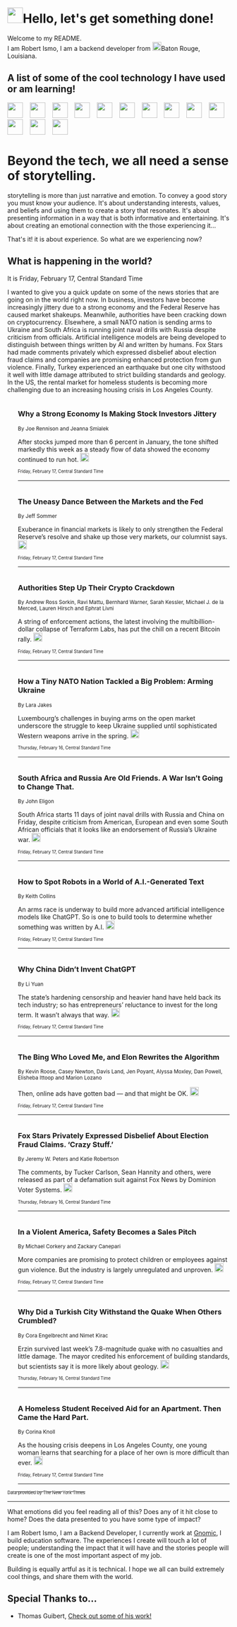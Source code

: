 <h1><img src="https://emojis.slackmojis.com/emojis/images/1643514375/3493/hot-coffee.gif?1643514375" width="35"/>Hello, let's get something done!</h1>

<p>Welcome to my README.<br/>
I am Robert Ismo, I am a backend developer from <img src="https://emojis.slackmojis.com/emojis/images/1638395689/50435/moulin_rouge.png?1638395689" width="20"/>Baton Rouge, Louisiana.</p>
<h2>A list of some of the cool technology I have used or am learning!</h2>
<p>
<img src="https://emojis.slackmojis.com/emojis/images/1643516091/21142/meow_bongotap.gif?1643516091" width="35" alt="">
<img src="https://img.shields.io/badge/Favorite%20Frontend%20Framework-SvelteKit-f83903" alt="">
<img src="https://img.shields.io/badge/Second%20Favorite-Vue-40b581" alt="">
<img src="https://img.shields.io/badge/Most%20Used%20Runtime-Nodejs-78b061" alt="">
<img src="https://emojis.slackmojis.com/emojis/images/1643517416/34482/fire.gif?1643517416" width="35" alt="">
<img src="https://img.shields.io/badge/Javascript%20But%20Better-Typescript-0078ca" alt="">
<img src="https://img.shields.io/badge/Favorite%20Language-Elixir-3e244d" alt="">
<img src="https://img.shields.io/badge/Containerize%20Everything-Docker-6ac9ef" alt="">
<img src="https://emojis.slackmojis.com/emojis/images/1643514596/5999/meow_party.gif?1643514596" width="35" alt="">
<img src="https://img.shields.io/badge/API%20Love%20Language-Graphql-de32a5" alt="">
<img src="https://img.shields.io/badge/Our%20Favorite%20Version%20Controller-Git-e94f33" alt="">
<img src="https://img.shields.io/badge/Favorite%20Database-Redis-d42d1d" alt="">
<img src="https://emojis.slackmojis.com/emojis/images/1643514559/5584/deployparrot.gif?1643514559" width="35" alt="">
<img src="https://img.shields.io/badge/Container%20Interstate-RabbitMQ-f66200" alt="">
<img src="https://img.shields.io/badge/Gotta%20Learn-Kubernetes-316adf" alt="">
<img src="https://img.shields.io/badge/Really%20Mature%20Now-WASM-654fef" alt="">
<img src="https://emojis.slackmojis.com/emojis/images/1666642497/61942/dance_vibe.gif?1666642497" width="35" alt="">
<img src="https://img.shields.io/badge/For%20My%20M1-ARM64-657d96" alt="">
<img src="https://img.shields.io/badge/Loving%20This%20So%20Much-TailwindCSS-17bcb5" alt="">
<img src="https://img.shields.io/badge/Cool%20Build%20Tool-Vite-f9cb24" alt="">
<img src="https://emojis.slackmojis.com/emojis/images/1669231376/62819/working-on-it.gif?1669231376" width="35" alt="">
<img src="https://img.shields.io/badge/Fun%20and%20Easy%20Database-MongoDB-5f8c49" alt="">
<img src="https://img.shields.io/badge/JS%20Life%20Support-NPM-c73737" alt="">
<img src="https://img.shields.io/badge/I%20Liked%20It-DynamoDB-0073b9" alt="">
<img src="https://emojis.slackmojis.com/emojis/images/1643514045/46/question.gif?1643514045" width="35" alt="">
<img src="https://img.shields.io/badge/cool-React-60d6f9" alt="">
<img src="https://img.shields.io/badge/Future%20Big%20Project-Lambda-f37e00" alt="">
<img src="https://img.shields.io/badge/NPM%20But%20Better-PNPM-f1aa07" alt="">
<img src="https://emojis.slackmojis.com/emojis/images/1643514943/9662/fbwow.gif?1643514943" width="35" alt="">
<img src="https://img.shields.io/badge/First%20Language-C-662079" alt="">
<img src="https://img.shields.io/badge/Where%20I%20Deploy%20Frontend-Vercel-000000" alt="">
<img src="https://img.shields.io/badge/Who%20Does%20not%20Want%20an%20App-Swift-f9492a" alt="">
<img src="https://emojis.slackmojis.com/emojis/images/1643514058/151/javascript.png?1643514058" width="35" alt="">
<img src="https://img.shields.io/badge/cool-Python-fbd542" alt="">
<img src="https://img.shields.io/badge/Favorite%20Something-Stripe-656cdc" alt="">
<img src="https://img.shields.io/badge/Of%20Course-HTML5-ed6327" alt="">
<img src="https://emojis.slackmojis.com/emojis/images/1660415405/60731/bomb.gif?1660415405" width="35" alt="">
<img src="https://img.shields.io/badge/hate-CSS-2964ec" alt="">
<img src="https://img.shields.io/badge/Learning-CircleCI-141215" alt="">
<img src="https://img.shields.io/badge/Learning-Rust-fbbb3b" alt="">
<img src="https://emojis.slackmojis.com/emojis/images/1660415397/60712/writing-hand.gif?1660415397" width="35" alt="">
<img src="https://img.shields.io/badge/Dev%20Browser%20of%20Choice-Firefox-cc4e26" alt="">
<img src="https://img.shields.io/badge/Recoverying%20From%20Windows-UNIX-1781e3" alt="">
<img src="https://img.shields.io/badge/LOVE-LogSeq-90c1c2" alt="">
<img src="https://emojis.slackmojis.com/emojis/images/1643514066/223/kirby.gif?1643514066" width="35" alt="">
<img src="https://img.shields.io/badge/Daily%20Driver-MacOS-e6e6e8" alt="">
<img src="https://img.shields.io/badge/Git%20Server-Github-000000" alt="">
<img src="https://img.shields.io/badge/enjoyable-EC2-f17428" alt="">
<img src="https://emojis.slackmojis.com/emojis/images/1643514239/2069/excited.gif?1643514239" width="35" alt="">
</p>
<h1>Beyond the tech, we all need a sense of storytelling.</h1>
<p>storytelling is more than just narrative and emotion. To convey a good story you must know your audience. It's about understanding interests, values, and beliefs and using them to create a story that resonates. It's about presenting information in a way that is both informative and entertaining. It's about creating an emotional connection with the those experiencing it...</p>
<p>That's it! it is about experience. So what are we experiencing now?</p>
<h2>What is happening in the world?</h2>
<p>It is Friday, February 17, Central Standard Time</p>
<p>
I wanted to give you a quick update on some of the news stories that are going on in the world right now. In business, investors have become increasingly jittery due to a strong economy and the Federal Reserve has caused market shakeups. Meanwhile, authorities have been cracking down on cryptocurrency. 
Elsewhere, a small NATO nation is sending arms to Ukraine and South Africa is running joint naval drills with Russia despite criticism from officials. Artificial intelligence models are being developed to distinguish between things written by AI and written by humans. Fox Stars had made comments privately which expressed disbelief about election fraud claims and companies are promising enhanced protection from gun violence. Finally, Turkey experienced an earthquake but one city withstood it well with little damage attributed to strict building standards and geology. In the US, the rental market for homeless students is becoming more challenging due to an increasing housing crisis in Los Angeles County.</p>
<ol>
<img src="https://img.shields.io/badge/-business-blue" alt="">
<h3>Why a Strong Economy Is Making Stock Investors Jittery</h3>
<sub>By Joe Rennison and Jeanna Smialek</sub>
<p>After stocks jumped more than 6 percent in January, the tone shifted markedly this week as a steady flow of data showed the economy continued to run hot.  <a href="https://nyti.ms/3EiFtRd"><img src="https://developer.nytimes.com/files/poweredby_nytimes_30b.png?v=1583354208352" height="20"></a></p>
<sub><sub>Friday, February 17, Central Standard Time</sub></sub>
<hr/>
<img src="https://img.shields.io/badge/-business-blue" alt="">
<h3>The Uneasy Dance Between the Markets and the Fed</h3>
<sub>By Jeff Sommer</sub>
<p>Exuberance in financial markets is likely to only strengthen the Federal Reserve’s resolve and shake up those very markets, our columnist says.  <a href="https://nyti.ms/3lH5MKD"><img src="https://developer.nytimes.com/files/poweredby_nytimes_30b.png?v=1583354208352" height="20"></a></p>
<sub><sub>Friday, February 17, Central Standard Time</sub></sub>
<hr/>
<img src="https://img.shields.io/badge/-business-blue" alt="">
<h3>Authorities Step Up Their Crypto Crackdown</h3>
<sub>By Andrew Ross Sorkin, Ravi Mattu, Bernhard Warner, Sarah Kessler, Michael J. de la Merced, Lauren Hirsch and Ephrat Livni</sub>
<p>A string of enforcement actions, the latest involving the multibillion-dollar collapse of Terraform Labs, has put the chill on a recent Bitcoin rally.  <a href="https://nyti.ms/3YVsOeU"><img src="https://developer.nytimes.com/files/poweredby_nytimes_30b.png?v=1583354208352" height="20"></a></p>
<sub><sub>Friday, February 17, Central Standard Time</sub></sub>
<hr/>
<img src="https://img.shields.io/badge/-world-blue" alt="">
<h3>How a Tiny NATO Nation Tackled a Big Problem: Arming Ukraine</h3>
<sub>By Lara Jakes</sub>
<p>Luxembourg’s challenges in buying arms on the open market underscore the struggle to keep Ukraine supplied until sophisticated Western weapons arrive in the spring.  <a href="https://nyti.ms/3YEG4EW"><img src="https://developer.nytimes.com/files/poweredby_nytimes_30b.png?v=1583354208352" height="20"></a></p>
<sub><sub>Thursday, February 16, Central Standard Time</sub></sub>
<hr/>
<img src="https://img.shields.io/badge/-world-blue" alt="">
<h3>South Africa and Russia Are Old Friends. A War Isn’t Going to Change That.</h3>
<sub>By John Eligon</sub>
<p>South Africa starts 11 days of joint naval drills with Russia and China on Friday, despite criticism from American, European and even some South African officials that it looks like an endorsement of Russia’s Ukraine war.  <a href="https://nyti.ms/3Ibh412"><img src="https://developer.nytimes.com/files/poweredby_nytimes_30b.png?v=1583354208352" height="20"></a></p>
<sub><sub>Friday, February 17, Central Standard Time</sub></sub>
<hr/>
<img src="https://img.shields.io/badge/-business-blue" alt="">
<h3>How to Spot Robots in a World of A.I.-Generated Text</h3>
<sub>By Keith Collins</sub>
<p>An arms race is underway to build more advanced artificial intelligence models like ChatGPT. So is one to build tools to determine whether something was written by A.I.  <a href="https://nyti.ms/3YRFiEi"><img src="https://developer.nytimes.com/files/poweredby_nytimes_30b.png?v=1583354208352" height="20"></a></p>
<sub><sub>Friday, February 17, Central Standard Time</sub></sub>
<hr/>
<img src="https://img.shields.io/badge/-business-blue" alt="">
<h3>Why China Didn’t Invent ChatGPT</h3>
<sub>By Li Yuan</sub>
<p>The state’s hardening censorship and heavier hand have held back its tech industry; so has entrepreneurs’ reluctance to invest for the long term. It wasn’t always that way.  <a href="https://nyti.ms/3lGxJlB"><img src="https://developer.nytimes.com/files/poweredby_nytimes_30b.png?v=1583354208352" height="20"></a></p>
<sub><sub>Friday, February 17, Central Standard Time</sub></sub>
<hr/>
<img src="https://img.shields.io/badge/-podcasts-blue" alt="">
<h3>The Bing Who Loved Me, and Elon Rewrites the Algorithm</h3>
<sub>By Kevin Roose, Casey Newton, Davis Land, Jen Poyant, Alyssa Moxley, Dan Powell, Elisheba Ittoop and Marion Lozano</sub>
<p>Then, online ads have gotten bad — and that might be OK.  <a href="https://nyti.ms/3YzcQr4"><img src="https://developer.nytimes.com/files/poweredby_nytimes_30b.png?v=1583354208352" height="20"></a></p>
<sub><sub>Friday, February 17, Central Standard Time</sub></sub>
<hr/>
<img src="https://img.shields.io/badge/-business-blue" alt="">
<h3>Fox Stars Privately Expressed Disbelief About Election Fraud Claims. ‘Crazy Stuff.’</h3>
<sub>By Jeremy W. Peters and Katie Robertson</sub>
<p>The comments, by Tucker Carlson, Sean Hannity and others, were released as part of a defamation suit against Fox News by Dominion Voter Systems.  <a href="https://nyti.ms/3k2pvDQ"><img src="https://developer.nytimes.com/files/poweredby_nytimes_30b.png?v=1583354208352" height="20"></a></p>
<sub><sub>Thursday, February 16, Central Standard Time</sub></sub>
<hr/>
<img src="https://img.shields.io/badge/-business-blue" alt="">
<h3>In a Violent America, Safety Becomes a Sales Pitch</h3>
<sub>By Michael Corkery and Zackary Canepari</sub>
<p>More companies are promising to protect children or employees against gun violence. But the industry is largely unregulated and unproven.  <a href="https://nyti.ms/3YZB6lR"><img src="https://developer.nytimes.com/files/poweredby_nytimes_30b.png?v=1583354208352" height="20"></a></p>
<sub><sub>Friday, February 17, Central Standard Time</sub></sub>
<hr/>
<img src="https://img.shields.io/badge/-world-blue" alt="">
<h3>Why Did a Turkish City Withstand the Quake When Others Crumbled?</h3>
<sub>By Cora Engelbrecht and Nimet Kirac</sub>
<p>Erzin survived last week’s 7.8-magnitude quake with no casualties and little damage. The mayor credited his enforcement of building standards, but scientists say it is more likely about geology.  <a href="https://nyti.ms/3lH9qEd"><img src="https://developer.nytimes.com/files/poweredby_nytimes_30b.png?v=1583354208352" height="20"></a></p>
<sub><sub>Thursday, February 16, Central Standard Time</sub></sub>
<hr/>
<img src="https://img.shields.io/badge/-us-blue" alt="">
<h3>A Homeless Student Received Aid for an Apartment. Then Came the Hard Part.</h3>
<sub>By Corina Knoll</sub>
<p>As the housing crisis deepens in Los Angeles County, one young woman learns that searching for a place of her own is more difficult than ever.  <a href="https://nyti.ms/3lGxFST"><img src="https://developer.nytimes.com/files/poweredby_nytimes_30b.png?v=1583354208352" height="20"></a></p>
<sub><sub>Friday, February 17, Central Standard Time</sub></sub>
<hr/>
</ol>
<a href="https://developer.nytimes.com"><sub><sub>Data provided by The New York Times</sub></sub></a>
<hr/>
<p>What emotions did you feel reading all of this? Does any of it hit close to home? Does the data presented to you have some type of impact?</p>
<p>I am Robert Ismo, I am a Backend Developer, I currently work at <a href="https://gnomic.education/">Gnomic</a>, I build education software. The experiences I create will touch a lot of people; understanding the impact that it will have and the stories people will create is one of the most important aspect of my job.</p>
<p>Building is equally artful as it is technical. I hope we all can build extremely cool things, and share them with the world.</p>
<h2>Special Thanks to...</h2>
<ul>
<li>Thomas Guibert, <a href="https://github.com/thmsgbrt/thmsgbrt">Check out some of his work!</a></li>
</ul>